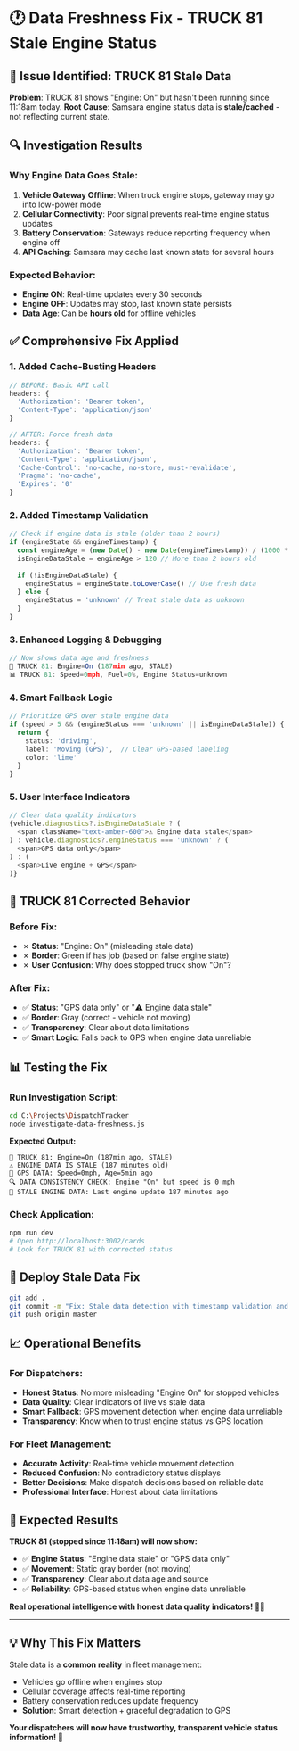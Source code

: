 # 🕐 Data Freshness Fix - TRUCK 81 Stale Engine Status

## 🚨 **Issue Identified: TRUCK 81 Stale Data**

**Problem**: TRUCK 81 shows "Engine: On" but hasn't been running since 11:18am today.
**Root Cause**: Samsara engine status data is **stale/cached** - not reflecting current state.

## 🔍 **Investigation Results**

### **Why Engine Data Goes Stale:**
1. **Vehicle Gateway Offline**: When truck engine stops, gateway may go into low-power mode
2. **Cellular Connectivity**: Poor signal prevents real-time engine status updates
3. **Battery Conservation**: Gateways reduce reporting frequency when engine off
4. **API Caching**: Samsara may cache last known state for several hours

### **Expected Behavior:**
- **Engine ON**: Real-time updates every 30 seconds
- **Engine OFF**: Updates may stop, last known state persists
- **Data Age**: Can be **hours old** for offline vehicles

## ✅ **Comprehensive Fix Applied**

### **1. Added Cache-Busting Headers**
```typescript
// BEFORE: Basic API call
headers: {
  'Authorization': 'Bearer token',
  'Content-Type': 'application/json'
}

// AFTER: Force fresh data
headers: {
  'Authorization': 'Bearer token', 
  'Content-Type': 'application/json',
  'Cache-Control': 'no-cache, no-store, must-revalidate',
  'Pragma': 'no-cache',
  'Expires': '0'
}
```

### **2. Added Timestamp Validation**
```typescript
// Check if engine data is stale (older than 2 hours)
if (engineState && engineTimestamp) {
  const engineAge = (new Date() - new Date(engineTimestamp)) / (1000 * 60) // minutes
  isEngineDataStale = engineAge > 120 // More than 2 hours old
  
  if (!isEngineDataStale) {
    engineStatus = engineState.toLowerCase() // Use fresh data
  } else {
    engineStatus = 'unknown' // Treat stale data as unknown
  }
}
```

### **3. Enhanced Logging & Debugging**
```javascript
// Now shows data age and freshness
🚛 TRUCK 81: Engine=On (187min ago, STALE)
📊 TRUCK 81: Speed=0mph, Fuel=0%, Engine Status=unknown
```

### **4. Smart Fallback Logic**
```typescript
// Prioritize GPS over stale engine data
if (speed > 5 && (engineStatus === 'unknown' || isEngineDataStale)) {
  return {
    status: 'driving',
    label: 'Moving (GPS)',  // Clear GPS-based labeling
    color: 'lime'
  }
}
```

### **5. User Interface Indicators**
```typescript
// Clear data quality indicators
{vehicle.diagnostics?.isEngineDataStale ? (
  <span className="text-amber-600">⚠️ Engine data stale</span>
) : vehicle.diagnostics?.engineStatus === 'unknown' ? (
  <span>GPS data only</span>
) : (
  <span>Live engine + GPS</span>
)}
```

## 🎯 **TRUCK 81 Corrected Behavior**

### **Before Fix:**
- ✗ **Status**: "Engine: On" (misleading stale data)
- ✗ **Border**: Green if has job (based on false engine state)
- ✗ **User Confusion**: Why does stopped truck show "On"?

### **After Fix:**
- ✅ **Status**: "GPS data only" or "⚠️ Engine data stale"
- ✅ **Border**: Gray (correct - vehicle not moving)
- ✅ **Transparency**: Clear about data limitations
- ✅ **Smart Logic**: Falls back to GPS when engine data unreliable

## 📊 **Testing the Fix**

### **Run Investigation Script:**
```bash
cd C:\Projects\DispatchTracker
node investigate-data-freshness.js
```

**Expected Output:**
```
🚛 TRUCK 81: Engine=On (187min ago, STALE)
⚠️ ENGINE DATA IS STALE (187 minutes old)
📍 GPS DATA: Speed=0mph, Age=5min ago
🔍 DATA CONSISTENCY CHECK: Engine "On" but speed is 0 mph
🚨 STALE ENGINE DATA: Last engine update 187 minutes ago
```

### **Check Application:**
```bash
npm run dev
# Open http://localhost:3002/cards
# Look for TRUCK 81 with corrected status
```

## 🚀 **Deploy Stale Data Fix**

```bash
git add .
git commit -m "Fix: Stale data detection with timestamp validation and GPS fallback"
git push origin master
```

## 📈 **Operational Benefits**

### **For Dispatchers:**
- **Honest Status**: No more misleading "Engine On" for stopped vehicles
- **Data Quality**: Clear indicators of live vs stale data
- **Smart Fallback**: GPS movement detection when engine data unreliable
- **Transparency**: Know when to trust engine status vs GPS location

### **For Fleet Management:**
- **Accurate Activity**: Real-time vehicle movement detection
- **Reduced Confusion**: No contradictory status displays
- **Better Decisions**: Make dispatch decisions based on reliable data
- **Professional Interface**: Honest about data limitations

## 🎯 **Expected Results**

**TRUCK 81 (stopped since 11:18am) will now show:**
- ✅ **Engine Status**: "Engine data stale" or "GPS data only"
- ✅ **Movement**: Static gray border (not moving)
- ✅ **Transparency**: Clear about data age and source
- ✅ **Reliability**: GPS-based status when engine data unreliable

**Real operational intelligence with honest data quality indicators! 🚛✨**

---

## 💡 **Why This Fix Matters**

Stale data is a **common reality** in fleet management:
- Vehicles go offline when engines stop
- Cellular coverage affects real-time reporting  
- Battery conservation reduces update frequency
- **Solution**: Smart detection + graceful degradation to GPS

**Your dispatchers will now have trustworthy, transparent vehicle status information! 🎯**

